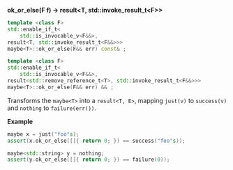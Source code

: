 **ok_or_else(F f) -> result&lt;T, std::invoke_result_t&lt;F&gt;&gt;**

```cpp
template <class F>
std::enable_if_t<
    std::is_invocable_v<F&&>,
result<T, std::invoke_result_t<F&&>>>
maybe<T>::ok_or_else(F&& err) const& ;

template <class F>
std::enable_if_t<
    std::is_invocable_v<F&&>,
result<std::remove_reference_t<T>, std::invoke_result_t<F&&>>>
maybe<T>::ok_or_else(F&& err) && ;
```

Transforms the `maybe<T>` into a `result<T, E>`, mapping `just(v)` to `success(v)` and `nothing` to `failure(err())`.

**Example**

```cpp
maybe x = just("foo"s);
assert(x.ok_or_else([]{ return 0; }) == success("foo"s));

maybe<std::string> y = nothing;
assert(y.ok_or_else([]{ return 0; }) == failure(0));
```
